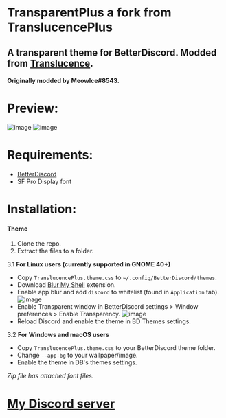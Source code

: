 # TransparentPlus a fork from TranslucencePlus
## A transparent theme for BetterDiscord. Modded from [Translucence](https://betterdiscord.app/theme/Translucence).
#### Originally modded by MeowIce#8543.

# Preview:
![image](https://user-images.githubusercontent.com/70711319/209673010-f65d94c2-7782-468a-aa98-28823d2f0ee0.png)
![image](https://user-images.githubusercontent.com/70711319/209674206-4acab856-7ab8-4d3d-8c7e-8dad78d7a218.png)

# Requirements:
- [BetterDiscord](https://betterdiscord.app/)
- SF Pro Display font

# Installation:
#### Theme
1. Clone the repo.
2. Extract the files to a folder.

3.1 **For Linux users (currently supported in GNOME 40+)**
- Copy `TranslucencePlus.theme.css` to `~/.config/BetterDiscord/themes`.
- Download [Blur My Shell](https://extensions.gnome.org/extension/3193/blur-my-shell/) extension.
- Enable app blur and add `discord` to whitelist (found in `Application` tab).
![image](https://user-images.githubusercontent.com/70711319/168983786-e38ef486-717c-41f9-a283-7889c1e532e0.png)
- Enable Transparent window in BetterDiscord settings > Window preferences > Enable Transparency.
![image](https://user-images.githubusercontent.com/70711319/168984207-3b09e0c5-eddb-4b6b-b224-f2b8b4682ec0.png)
- Reload Discord and enable the theme in BD Themes settings.

3.2 **For Windows and macOS users**
- Copy `TranslucencePlus.theme.css` to your BetterDiscord theme folder.
- Change `--app-bg` to your wallpaper/image.
- Enable the theme in DB's themes settings.

*Zip file has attached font files.*

# [My Discord server](https://discord.gg/YHsw9aDzG5)
